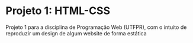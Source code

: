 # Projeto 1: HTML-CSS
Projeto 1 para a disciplina de Programação Web (UTFPR), com o intuito de reproduzir um design de algum website de forma estática
